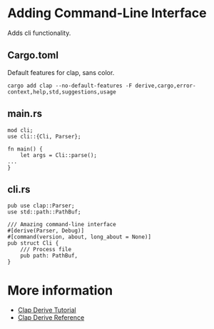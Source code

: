 # Adding Command-Line Interface

Adds cli functionality.

## Cargo.toml

Default features for clap, sans color.

```sh,ignore
cargo add clap --no-default-features -F derive,cargo,error-context,help,std,suggestions,usage
```

## main.rs

```rust,ignore
mod cli;
use cli::{Cli, Parser};

fn main() {
    let args = Cli::parse();
...
}
```

## cli.rs

```rust,ignore
pub use clap::Parser;
use std::path::PathBuf;

/// Amazing command-line interface
#[derive(Parser, Debug)]
#[command(version, about, long_about = None)]
pub struct Cli {
	/// Process file
    pub path: PathBuf,
}
```

# More information

- [Clap Derive Tutorial](https://docs.rs/clap/latest/clap/_derive/_tutorial/chapter_0/index.html)
- [Clap Derive Reference](https://docs.rs/clap/latest/clap/_derive/index.html)